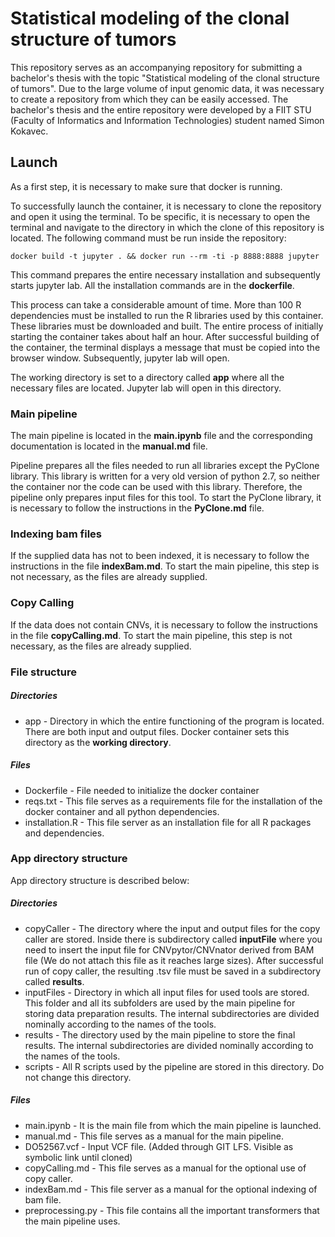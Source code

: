 # Statistical modeling of the clonal structure of tumors

This repository serves as an accompanying repository for submitting a bachelor's thesis with the topic "Statistical modeling of the clonal structure of tumors". Due to the large volume of input genomic data, it was necessary to create a repository from which they can be easily accessed. The bachelor's thesis and the entire repository were developed by a FIIT STU (Faculty of Informatics and Information Technologies) student named Simon Kokavec.

## Launch 

As a first step, it is necessary to make sure that docker is running.

To successfully launch the container, it is necessary to clone the repository and open it using the terminal. To be specific, it is necessary to open the terminal and navigate to the directory in which the clone of this repository is located. The following command must be run inside the repository:

```
docker build -t jupyter . && docker run --rm -ti -p 8888:8888 jupyter
```

This command prepares the entire necessary installation and subsequently starts jupyter lab. All the installation commands are in the **dockerfile**.

This process can take a considerable amount of time. More than 100 R dependencies must be installed to run the R libraries used by this container. These libraries must be downloaded and built. The entire process of initially starting the container takes about half an hour. After successful building of the container, the terminal displays a message that must be copied into the browser window. Subsequently,  jupyter lab will open.

The working directory is set to a directory called **app** where all the necessary files are located. Jupyter lab will open in this directory.



### Main pipeline

The main pipeline is located in the **main.ipynb** file and the corresponding documentation is located in the **manual.md** file. 

Pipeline prepares all the files needed to run all libraries except the PyClone library. This library is written for a very old version of python 2.7, so neither the container nor the code can be used with this library. Therefore, the pipeline only prepares input files for this tool. To start the PyClone library, it is necessary to follow the instructions in the **PyClone.md** file.



### Indexing bam files

If the supplied data has not to been indexed, it is necessary to follow the instructions in the file **indexBam.md**. To start the main pipeline, this step is not necessary, as the files are already supplied.



### Copy Calling 

If the data does not contain CNVs, it is necessary to follow the instructions in the file **copyCalling.md**. To start the main pipeline, this step is not necessary, as the files are already supplied.



### File structure

##### Directories

- app - Directory in which the entire functioning of the program is located. There are both input and output files. Docker container sets this directory as the **working directory**.

##### Files

- Dockerfile - File needed to initialize the docker container
- reqs.txt - This file serves as a requirements file for the installation of the docker container and all python dependencies.
- installation.R - This file server as an installation file for all R packages and dependencies.

### App directory structure

App directory structure is described below:

##### Directories

- copyCaller - The directory where the input and output files for the copy caller are stored. Inside there is subdirectory called **inputFile** where you need to insert the input file for CNVpytor/CNVnator derived from BAM file (We do not attach this file as it reaches large sizes). After successful run of copy caller, the resulting .tsv file must be saved in a subdirectory called **results**. 
- inputFiles - Directory in which all input files for used tools are stored. This folder and all its subfolders are used by the main pipeline for storing data preparation results. The internal subdirectories are divided nominally according to the names of the tools.
- results - The directory used by the main pipeline to store the final results. The internal subdirectories are divided nominally according to the names of the tools.
- scripts - All R scripts used by the pipeline are stored in this directory. Do not change this directory.

##### Files

- main.ipynb  - It is the main file from which the main pipeline is launched.
- manual.md - This file serves as a manual for the main pipeline.
- DO52567.vcf - Input VCF file. (Added through GIT LFS. Visible as symbolic link until cloned)
- copyCalling.md - This file serves as a manual for the optional use of copy caller.
- indexBam.md - This file server as a manual for the optional indexing of bam file.
- preprocessing.py - This file contains all the important transformers that the main pipeline uses.
